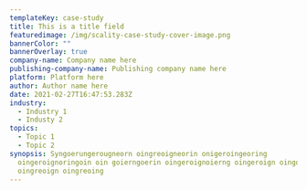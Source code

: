 ```yaml
---
templateKey: case-study
title: This is a title field
featuredimage: /img/scality-case-study-cover-image.png
bannerColor: ""
bannerOverlay: true
company-name: Company name here
publishing-company-name: Publishing company name here
platform: Platform here
author: Author name here
date: 2021-02-27T16:47:53.283Z
industry:
  - Industry 1
  - Industy 2
topics:
  - Topic 1
  - Topic 2
synopsis: Syngoerungerougneorn oingreoigneorin onigeroingeoring
  oingeroignoringoin oin goierngoerin oingeroignoierng oingeroign oingoering
  oingreoign oingreoing
---
```


